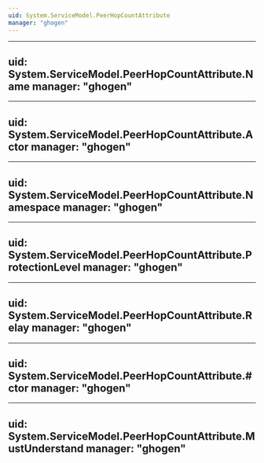 ```yaml
---
uid: System.ServiceModel.PeerHopCountAttribute
manager: "ghogen"
---
```


---
uid: System.ServiceModel.PeerHopCountAttribute.Name
manager: "ghogen"
---

---
uid: System.ServiceModel.PeerHopCountAttribute.Actor
manager: "ghogen"
---

---
uid: System.ServiceModel.PeerHopCountAttribute.Namespace
manager: "ghogen"
---

---
uid: System.ServiceModel.PeerHopCountAttribute.ProtectionLevel
manager: "ghogen"
---

---
uid: System.ServiceModel.PeerHopCountAttribute.Relay
manager: "ghogen"
---

---
uid: System.ServiceModel.PeerHopCountAttribute.#ctor
manager: "ghogen"
---

---
uid: System.ServiceModel.PeerHopCountAttribute.MustUnderstand
manager: "ghogen"
---
